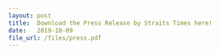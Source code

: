 ```yaml
---
layout: post
title:  Download the Press Release by Straits Times here!
date:   2019-10-09
file_url: /files/press.pdf
---
```


